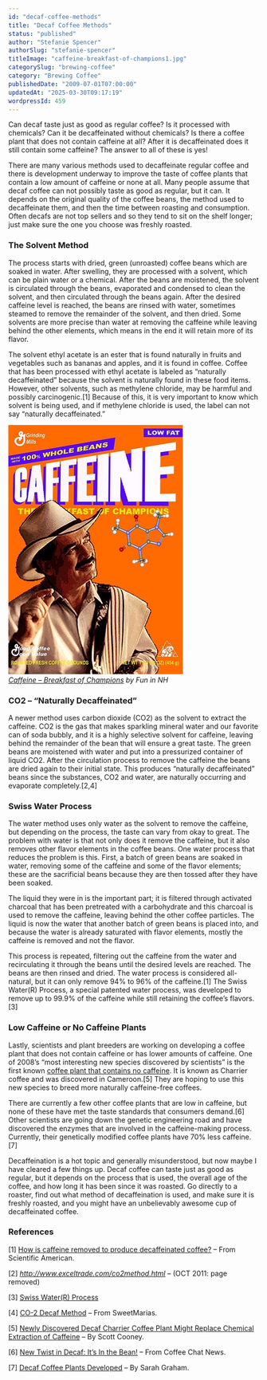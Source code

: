 ```yaml
---
id: "decaf-coffee-methods"
title: "Decaf Coffee Methods"
status: "published"
author: "Stefanie Spencer"
authorSlug: "stefanie-spencer"
titleImage: "caffeine-breakfast-of-champions1.jpg"
categorySlug: "brewing-coffee"
category: "Brewing Coffee"
publishedDate: "2009-07-01T07:00:00"
updatedAt: "2025-03-30T09:17:19"
wordpressId: 459
---
```


Can decaf taste just as good as regular coffee? Is it processed with chemicals? Can it be decaffeinated without chemicals? Is there a coffee plant that does not contain caffeine at all? After it is decaffeinated does it still contain some caffeine? The answer to all of these is yes!

There are many various methods used to decaffeinate regular coffee and there is development underway to improve the taste of coffee plants that contain a low amount of caffeine or none at all. Many people assume that decaf coffee can not possibly taste as good as regular, but it can. It depends on the original quality of the coffee beans, the method used to decaffeinate them, and then the time between roasting and consumption. Often decafs are not top sellers and so they tend to sit on the shelf longer; just make sure the one you choose was freshly roasted.

### The Solvent Method

The process starts with dried, green (unroasted) coffee beans which are soaked in water. After swelling, they are processed with a solvent, which can be plain water or a chemical. After the beans are moistened, the solvent is circulated through the beans, evaporated and condensed to clean the solvent, and then circulated through the beans again. After the desired caffeine level is reached, the beans are rinsed with water, sometimes steamed to remove the remainder of the solvent, and then dried. Some solvents are more precise than water at removing the caffeine while leaving behind the other elements, which means in the end it will retain more of its flavor.

The solvent ethyl acetate is an ester that is found naturally in fruits and vegetables such as bananas and apples, and it is found in coffee. Coffee that has been processed with ethyl acetate is labeled as “naturally decaffeinated” because the solvent is naturally found in these food items. However, other solvents, such as methylene chloride, may be harmful and possibly carcinogenic.\[1\] Because of this, it is very important to know which solvent is being used, and if methylene chloride is used, the label can not say “naturally decaffeinated.”

![Caffeine - Breakfast of Champions ](caffeine-breakfast-of-champions1.jpg)  
*[Caffeine – Breakfast of Champions](http://www.flickr.com/photos/23502889@N04/2967172494/in/photostream/) by Fun in NH*

### CO2 – “Naturally Decaffeinated”

A newer method uses carbon dioxide (CO2) as the solvent to extract the caffeine. CO2 is the gas that makes sparkling mineral water and our favorite can of soda bubbly, and it is a highly selective solvent for caffeine, leaving behind the remainder of the bean that will ensure a great taste. The green beans are moistened with water and put into a pressurized container of liquid CO2. After the circulation process to remove the caffeine the beans are dried again to their initial state. This produces “naturally decaffeinated” beans since the substances, CO2 and water, are naturally occurring and evaporate completely.\[2,4\]

### Swiss Water Process

The water method uses only water as the solvent to remove the caffeine, but depending on the process, the taste can vary from okay to great. The problem with water is that not only does it remove the caffeine, but it also removes other flavor elements in the coffee beans. One water process that reduces the problem is this. First, a batch of green beans are soaked in water, removing some of the caffeine and some of the flavor elements; these are the sacrificial beans because they are then tossed after they have been soaked.

The liquid they were in is the important part; it is filtered through activated charcoal that has been pretreated with a carbohydrate and this charcoal is used to remove the caffeine, leaving behind the other coffee particles. The liquid is now the water that another batch of green beans is placed into, and because the water is already saturated with flavor elements, mostly the caffeine is removed and not the flavor.

This process is repeated, filtering out the caffeine from the water and recirculating it through the beans until the desired levels are reached. The beans are then rinsed and dried. The water process is considered all-natural, but it can only remove 94% to 96% of the caffeine.\[1\] The Swiss Water(R) Process, a special patented water process, was developed to remove up to 99.9% of the caffeine while still retaining the coffee’s flavors. \[3\]

### Low Caffeine or No Caffeine Plants

Lastly, scientists and plant breeders are working on developing a coffee plant that does not contain caffeine or has lower amounts of caffeine. One of 2008’s “most interesting new species discovered by scientists” is the first known [coffee plant that contains no caffeine](/the-naturally-caffeine-free-coffee-plant/). It is known as Charrier coffee and was discovered in Cameroon.\[5\] They are hoping to use this new species to breed more naturally caffeine-free coffees.

There are currently a few other coffee plants that are low in caffeine, but none of these have met the taste standards that consumers demand.\[6\] Other scientists are going down the genetic engineering road and have discovered the enzymes that are involved in the caffeine-making process. Currently, their genetically modified coffee plants have 70% less caffeine.\[7\]

Decaffeination is a hot topic and generally misunderstood, but now maybe I have cleared a few things up. Decaf coffee can taste just as good as regular, but it depends on the process that is used, the overall age of the coffee, and how long it has been since it was roasted. Go directly to a roaster, find out what method of decaffeination is used, and make sure it is freshly roasted, and you might have an unbelievably awesome cup of decaffeinated coffee.

### References

\[1\] [How is caffeine removed to produce decaffeinated coffee?](https://www.scientificamerican.com/article/how-is-caffeine-removed-t/) – From Scientific American.

\[2\] *http://www.exceltrade.com/co2method.html* – (OCT 2011: page removed)

\[3\] [Swiss Water(R) Process](https://www.swisswater.com/pages/coffee-decaffeination-process)

\[4\] [CO-2 Decaf Method](https://library.sweetmarias.com/co-2-decaf-method/) – From SweetMarias.

\[5\] [Newly Discovered Decaf Charrier Coffee Plant Might Replace Chemical Extraction of Caffeine](https://web.archive.org/web/20170910180000/http://www.triplepundit.com:80/2009/05/newly-discovered-decaf-coffee-plant-might-replace-chemical-extraction-of-caffeine/) – By Scott Cooney.

\[6\] [New Twist in Decaf: It’s In the Bean!](https://www.supermarketguru.com/articles/new-twist-in-decaf-its-in-the-bean/) – From Coffee Chat News.

\[7\] [Decaf Coffee Plants Developed](https://www.scientificamerican.com/article/decaf-coffee-plants-devel/) – By Sarah Graham.
